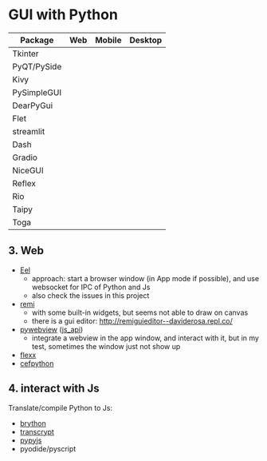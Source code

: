 # GUI with Python

| Package     | Web | Mobile | Desktop |
| ----------- | --- | ------ | ------- |
| Tkinter     |     |        |         |
| PyQT/PySide |     |        |         |
| Kivy        |     |        |         |
| PySimpleGUI |     |        |         |
| DearPyGui   |     |        |         |
| Flet        |     |        |         |
| streamlit   |     |        |         |
| Dash        |     |        |         |
| Gradio      |     |        |         |
| NiceGUI     |     |        |         |
| Reflex      |     |        |         |
| Rio         |     |        |         |
| Taipy       |     |        |         |
| Toga        |     |        |         |



## 3. Web

- [Eel](https://github.com/ChrisKnott/Eel)
  - approach: start a browser window (in App mode if possible), and use websocket for IPC of Python and Js
  - also check the issues in this project
- [remi](https://github.com/dddomodossola/remi)
  - with some built-in widgets, but seems not able to draw on canvas
  - there is a gui editor: http://remiguieditor--daviderosa.repl.co/
- [pywebview](https://github.com/r0x0r/pywebview) ([js_api](https://github.com/r0x0r/pywebview/blob/master/examples/js_api.py))
  - integrate a webview in the app window, and interact with it, but in my test, sometimes the window just not show up
- [flexx](https://github.com/flexxui/flexx)
- [cefpython](https://github.com/cztomczak/cefpython)


## 4. interact with Js

Translate/compile Python to Js:
- [brython](http://www.brython.info/)
- [transcrypt](https://transcrypt.org/)
- [pypyjs](http://pypyjs.org/)
- pyodide/pyscript
